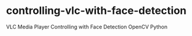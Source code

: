 # controlling-vlc-with-face-detection
 VLC Media Player Controlling with Face Detection OpenCV Python
